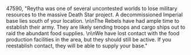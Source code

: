 ﻿47590, "Reytha was one of several uncontested worlds to lose military resources to the massive Death Star project.  A decommissioned Imperial base lies south of your location. \n\nThe Rebels have had ample time to establish their army. They are likely sending troops and cargo ships out to raid the abundant food supplies. \n\nWe have lost contact with the food production facilities in the area, but they should still be active. If you reestablish contact, they will be able to supply your base."

